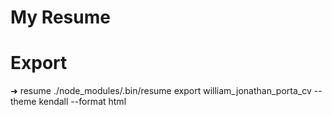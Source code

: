 # My Resume

# Export

➜ resume ./node_modules/.bin/resume export william_jonathan_porta_cv --theme kendall --format html
